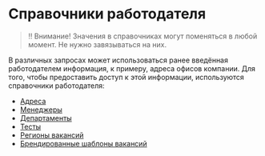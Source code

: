 Справочники работодателя
========================

> ‼️ Внимание! Значения в справочниках могут поменяться в любой момент. Не нужно завязываться на них.

В различных запросах может использоваться ранее введённая работодателем информация, к примеру, адреса офисов компании.
Для того, чтобы предоставить доступ к этой информации, используются справочники работодателя:

* [Адреса](https://api.hh.ru/openapi/redoc#tag/Adresa-rabotodatelya)
* [Менеджеры](employer_managers.md)
* [Департаменты](https://api.hh.ru/openapi/redoc#tag/Informaciya-o-rabotodatele/operation/get-employer-departments)
* [Тесты](https://api.hh.ru/openapi/redoc#tag/Spravochniki-rabotodatelya/operation/get-tests-dictionary)
* [Регионы вакансий](https://api.hh.ru/openapi/redoc#tag/Informaciya-o-rabotodatele/operation/get-employer-vacancy-areas)
* [Брендированные шаблоны вакансий](https://api.hh.ru/openapi/redoc#tag/Informaciya-o-rabotodatele/operation/get-vacancy-branded-templates-list)
